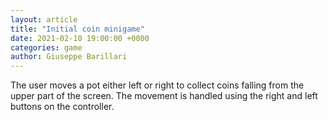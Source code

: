```yaml
---  
layout: article  
title: "Initial coin minigame"  
date: 2021-02-10 19:00:00 +0000  
categories: game
author: Giuseppe Barillari  
---  
```


The user moves a pot either left or right to collect coins falling from the upper part of the screen. The movement is handled using the right and left buttons on the controller.
